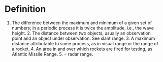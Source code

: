 # Definition

1.  The difference between the maximum and minimum of a given set of
    numbers; in a periodic process it is twice the amplitude, i.e., the
    wave height. 2. The distance between two objects, usually an
    observation point and an object under observation. See slant
    range. 3. A maximum distance attributable to some process, as in
    visual range or the range of a rocket. 4. An area in and over which
    rockets are fired for testing, as Atlantic Missile Range. 5. = radar
    range.
